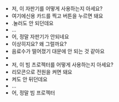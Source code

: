 - 저, 이 자판기를 어떻게 사용하는지 아세요?
- 여기에신용 카드를 찍고 버튼을 누르면 돼요
- .눌러도 안 되던데요
- ...
- 어, 정말 자판기가 안되네요
- 이상히지요? 왜 그럴까요?
- 음료수가 떨어졌기 대문에 안 되는 것 같아요
-
- 저, 이 빔 츠로젝터를 어떻게 사용하는지 아세요?
- 리모콘으로 전원을 켜면 돼요
- 켜도 안 뒤던데요
- ...
- 어, 정말 빔 프로젝터